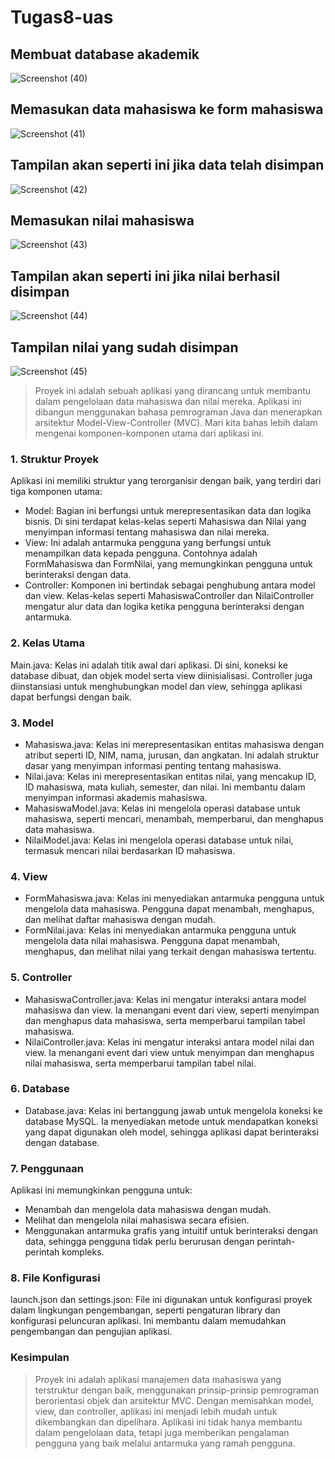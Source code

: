 # Tugas8-uas

## Membuat database akademik
![Screenshot (40)](https://github.com/user-attachments/assets/3c4a6d5f-297a-4457-83a9-38e803f2e68c)

## Memasukan data mahasiswa ke form mahasiswa
![Screenshot (41)](https://github.com/user-attachments/assets/66dd96eb-fbc1-4ca9-8a96-bf0cfdfc241e)

## Tampilan akan seperti ini jika data telah disimpan
![Screenshot (42)](https://github.com/user-attachments/assets/8aaa0a1f-edb6-4dd4-bb68-88209995c83a)

## Memasukan nilai mahasiswa
![Screenshot (43)](https://github.com/user-attachments/assets/74d93761-fd16-40a3-a9b2-f704f9e02ded)

## Tampilan akan seperti ini jika nilai berhasil disimpan
![Screenshot (44)](https://github.com/user-attachments/assets/38297412-657c-409b-b851-4ba878c8655e)

## Tampilan nilai yang sudah disimpan
![Screenshot (45)](https://github.com/user-attachments/assets/0c943fef-822e-4503-94de-659c50092363)

> Proyek ini adalah sebuah aplikasi yang dirancang untuk membantu dalam pengelolaan data mahasiswa dan nilai mereka. Aplikasi ini dibangun menggunakan bahasa pemrograman Java dan menerapkan arsitektur Model-View-Controller (MVC). Mari kita bahas lebih dalam mengenai komponen-komponen utama dari aplikasi ini.

### 1. Struktur Proyek
Aplikasi ini memiliki struktur yang terorganisir dengan baik, yang terdiri dari tiga komponen utama:
* Model: Bagian ini berfungsi untuk merepresentasikan data dan logika bisnis. Di sini terdapat kelas-kelas seperti Mahasiswa dan Nilai yang menyimpan informasi tentang mahasiswa dan nilai mereka.
* View: Ini adalah antarmuka pengguna yang berfungsi untuk menampilkan data kepada pengguna. Contohnya adalah FormMahasiswa dan FormNilai, yang memungkinkan pengguna untuk berinteraksi dengan data.
* Controller: Komponen ini bertindak sebagai penghubung antara model dan view. Kelas-kelas seperti MahasiswaController dan NilaiController mengatur alur data dan logika ketika pengguna berinteraksi dengan antarmuka.
  
### 2. Kelas Utama
Main.java: Kelas ini adalah titik awal dari aplikasi. Di sini, koneksi ke database dibuat, dan objek model serta view diinisialisasi. Controller juga diinstansiasi untuk menghubungkan model dan view, sehingga aplikasi dapat berfungsi dengan baik.

### 3. Model
* Mahasiswa.java: Kelas ini merepresentasikan entitas mahasiswa dengan atribut seperti ID, NIM, nama, jurusan, dan angkatan. Ini adalah struktur dasar yang menyimpan informasi penting tentang mahasiswa.
* Nilai.java: Kelas ini merepresentasikan entitas nilai, yang mencakup ID, ID mahasiswa, mata kuliah, semester, dan nilai. Ini membantu dalam menyimpan informasi akademis mahasiswa.
* MahasiswaModel.java: Kelas ini mengelola operasi database untuk mahasiswa, seperti mencari, menambah, memperbarui, dan menghapus data mahasiswa.
* NilaiModel.java: Kelas ini mengelola operasi database untuk nilai, termasuk mencari nilai berdasarkan ID mahasiswa.

### 4. View
* FormMahasiswa.java: Kelas ini menyediakan antarmuka pengguna untuk mengelola data mahasiswa. Pengguna dapat menambah, menghapus, dan melihat daftar mahasiswa dengan mudah.
* FormNilai.java: Kelas ini menyediakan antarmuka pengguna untuk mengelola data nilai mahasiswa. Pengguna dapat menambah, menghapus, dan melihat nilai yang terkait dengan mahasiswa tertentu.

### 5. Controller
* MahasiswaController.java: Kelas ini mengatur interaksi antara model mahasiswa dan view. Ia menangani event dari view, seperti menyimpan dan menghapus data mahasiswa, serta memperbarui tampilan tabel mahasiswa.
* NilaiController.java: Kelas ini mengatur interaksi antara model nilai dan view. Ia menangani event dari view untuk menyimpan dan menghapus nilai mahasiswa, serta memperbarui tampilan tabel nilai.

### 6. Database
* Database.java: Kelas ini bertanggung jawab untuk mengelola koneksi ke database MySQL. Ia menyediakan metode untuk mendapatkan koneksi yang dapat digunakan oleh model, sehingga aplikasi dapat berinteraksi dengan database.

### 7. Penggunaan
Aplikasi ini memungkinkan pengguna untuk:
* Menambah dan mengelola data mahasiswa dengan mudah.
* Melihat dan mengelola nilai mahasiswa secara efisien.
* Menggunakan antarmuka grafis yang intuitif untuk berinteraksi dengan data, sehingga pengguna tidak perlu berurusan dengan perintah-perintah kompleks.

### 8. File Konfigurasi
launch.json dan settings.json: File ini digunakan untuk konfigurasi proyek dalam lingkungan pengembangan, seperti pengaturan library dan konfigurasi peluncuran aplikasi. Ini membantu dalam memudahkan pengembangan dan pengujian aplikasi.

### Kesimpulan
> Proyek ini adalah aplikasi manajemen data mahasiswa yang terstruktur dengan baik, menggunakan prinsip-prinsip pemrograman berorientasi objek dan arsitektur MVC. Dengan memisahkan model, view, dan controller, aplikasi ini menjadi lebih mudah untuk dikembangkan dan dipelihara. Aplikasi ini tidak hanya membantu dalam pengelolaan data, tetapi juga memberikan pengalaman pengguna yang baik melalui antarmuka yang ramah pengguna.
